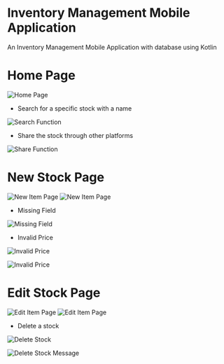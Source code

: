 # Inventory Management Mobile Application
An Inventory Management Mobile Application with database using Kotlin 

# Home Page
![Home Page](https://github.com/Cw020729/StockListMobileApplication/blob/main/Sample1/HomePage.jpg?raw=true)

* Search for a specific stock with a name

![Search Function](https://github.com/Cw020729/StockListMobileApplication/blob/main/Sample1/SearchItem.jpg?raw=true)

* Share the stock through other platforms

![Share Function](https://github.com/Cw020729/StockListMobileApplication/blob/main/Sample1/ShareItem.jpg?raw=true)

# New Stock Page
![New Item Page](https://github.com/Cw020729/StockListMobileApplication/blob/main/Sample1/NewItemPage.png?raw=true)
![New Item Page](https://github.com/Cw020729/StockListMobileApplication/blob/main/Sample1/NewItemPage1.jpg?raw=true)

* Missing Field

![Missing Field](https://github.com/Cw020729/StockListMobileApplication/blob/main/Sample1/ErrorMessage.jpg?raw=true)

* Invalid Price

![Invalid Price](https://github.com/Cw020729/StockListMobileApplication/blob/main/Sample1/ErrorMessage1.jpg?raw=true)

![Invalid Price](https://github.com/Cw020729/StockListMobileApplication/blob/main/Sample1/ErrorMessage2.jpg?raw=true)

# Edit Stock Page
![Edit Item Page](https://github.com/Cw020729/StockListMobileApplication/blob/main/Sample1/EditItemPage.jpg?raw=true)
![Edit Item Page](https://github.com/Cw020729/StockListMobileApplication/blob/main/Sample1/EditItemPage1.jpg?raw=true)

* Delete a stock

![Delete Stock](https://github.com/Cw020729/StockListMobileApplication/blob/main/Sample1/DeleteItem.jpg?raw=true)

![Delete Stock Message](https://github.com/Cw020729/StockListMobileApplication/blob/main/Sample1/DeleteItemMessage.png?raw=true)
